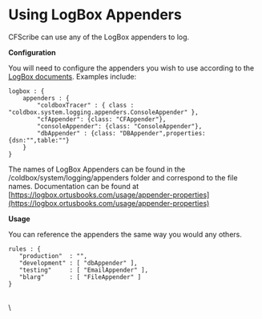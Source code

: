 # Using LogBox Appenders

CFScribe can use any of the LogBox appenders to log.&#x20;

**Configuration**

You will need to configure the appenders you wish to use according to the [LogBox documents](https://logbox.ortusbooks.com/configuration/configuring-logbox). Examples include:



```
logbox : {
    appenders : {
        "coldboxTracer" : { class : "coldbox.system.logging.appenders.ConsoleAppender" },
        "cfAppender": {class: "CFAppender"},
        "consoleAppender": {class: "ConsoleAppender"},
        "dbAppender" : {class: "DBAppender",properties:{dsn:"",table:""}
    }
}
```

The names of LogBox Appenders can be found in the /coldbox/system/logging/appenders folder and correspond to the file names. Documentation can be found at [https://logbox.ortusbooks.com/usage/appender-properties](https://logbox.ortusbooks.com/usage/appender-properties)

**Usage**

You can reference the appenders the same way you would any others.&#x20;

```
rules : {
   "production"  : "",
   "development" : [ "dbAppender" ],
   "testing"     : [ "EmailAppender" ],
   "blarg"       : [ "FileAppender" ]
}
```

\
\


